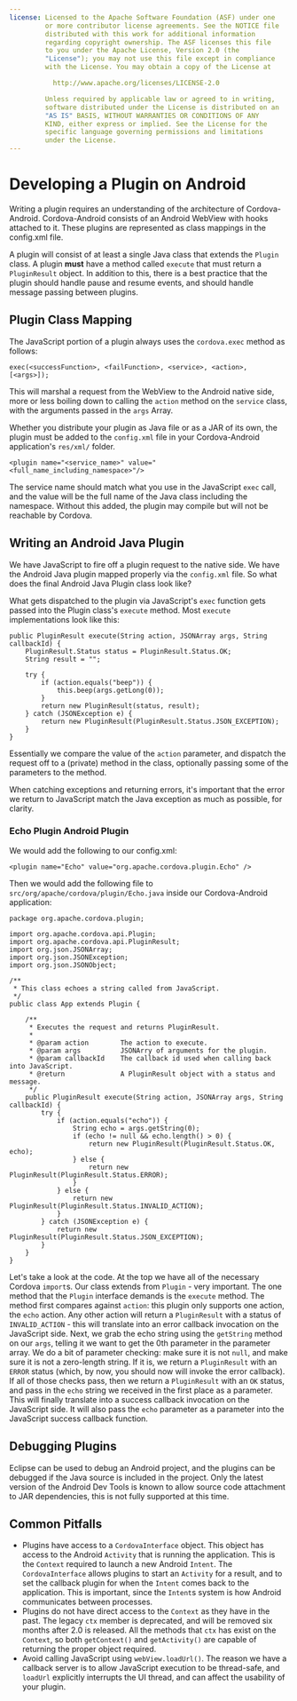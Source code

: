 ```yaml
---
license: Licensed to the Apache Software Foundation (ASF) under one
         or more contributor license agreements. See the NOTICE file
         distributed with this work for additional information
         regarding copyright ownership. The ASF licenses this file
         to you under the Apache License, Version 2.0 (the
         "License"); you may not use this file except in compliance
         with the License. You may obtain a copy of the License at

           http://www.apache.org/licenses/LICENSE-2.0

         Unless required by applicable law or agreed to in writing,
         software distributed under the License is distributed on an
         "AS IS" BASIS, WITHOUT WARRANTIES OR CONDITIONS OF ANY
         KIND, either express or implied. See the License for the
         specific language governing permissions and limitations
         under the License.
---
```


# Developing a Plugin on Android

Writing a plugin requires an understanding of the architecture of Cordova-Android. Cordova-Android consists
of an Android WebView with hooks attached to it. These plugins are represented as class mappings in the config.xml
file.

A plugin will consist of at least a single Java class that extends the `Plugin` class. A plugin **must**
have a method called `execute` that must return a `PluginResult` object. In addition to this, there is a best practice that
the plugin should handle pause and resume events, and should handle message passing between plugins.

## Plugin Class Mapping 

The JavaScript portion of a plugin always uses the `cordova.exec` method as follows:

    exec(<successFunction>, <failFunction>, <service>, <action>, [<args>]);

This will marshal a request from the WebView to the Android native
side, more or less boiling down to calling the `action` method on the
`service` class, with the arguments passed in the `args` Array.

Whether you distribute your plugin as Java file or as a JAR of its own, the plugin must be added to the `config.xml` file in your Cordova-Android application's `res/xml/` folder.

    <plugin name="<service_name>" value="<full_name_including_namespace>"/>

The service name should match what you use in the JavaScript `exec` call, and the value will be the full name of the Java class including the namespace. Without this added, the plugin may compile but 
will not be reachable by Cordova.

## Writing an Android Java Plugin

We have JavaScript to fire off a plugin request to the native side. We
have the Android Java plugin mapped properly via the `config.xml` file.
So what does the final Android Java Plugin class look like?

What gets dispatched to the plugin via JavaScript's `exec` function gets
passed into the Plugin class's `execute` method. Most `execute`
implementations look like this:

    public PluginResult execute(String action, JSONArray args, String callbackId) {
        PluginResult.Status status = PluginResult.Status.OK;
        String result = "";

        try {
            if (action.equals("beep")) {
                this.beep(args.getLong(0));
            }
            return new PluginResult(status, result);
        } catch (JSONException e) {
            return new PluginResult(PluginResult.Status.JSON_EXCEPTION);
        }
    }

Essentially we compare the value of the `action` parameter, and dispatch
the request off to a (private) method in the class, optionally passing
some of the parameters to the method.

When catching exceptions and returning errors, it's important that the error we return to JavaScript match the Java exception as much as possible, for clarity.

### Echo Plugin Android Plugin

We would add the following to our config.xml:

    <plugin name="Echo" value="org.apache.cordova.plugin.Echo" />

Then we would add the following file to
`src/org/apache/cordova/plugin/Echo.java` inside our Cordova-Android
application:

    package org.apache.cordova.plugin;

    import org.apache.cordova.api.Plugin;
    import org.apache.cordova.api.PluginResult;
    import org.json.JSONArray;
    import org.json.JSONException;
    import org.json.JSONObject;

    /**
     * This class echoes a string called from JavaScript.
     */
    public class App extends Plugin {

        /**
         * Executes the request and returns PluginResult.
         *
         * @param action        The action to execute.
         * @param args          JSONArry of arguments for the plugin.
         * @param callbackId    The callback id used when calling back into JavaScript.
         * @return              A PluginResult object with a status and message.
         */
        public PluginResult execute(String action, JSONArray args, String callbackId) {
            try {
                if (action.equals("echo")) {
                    String echo = args.getString(0); 
                    if (echo != null && echo.length() > 0) { 
                        return new PluginResult(PluginResult.Status.OK, echo);
                    } else {
                        return new PluginResult(PluginResult.Status.ERROR);
                    }
                } else {
                    return new PluginResult(PluginResult.Status.INVALID_ACTION);
                }
            } catch (JSONException e) {
                return new PluginResult(PluginResult.Status.JSON_EXCEPTION);
            }
        }
    }

Let's take a look at the code. At the top we have all of the necessary
Cordova `import`s. Our class extends from `Plugin` - very important. The
one method that the `Plugin` interface demands is the `execute` method.
The method first compares against `action`: this plugin only supports
one action, the `echo` action. Any other action will return a
`PluginResult` with a status of `INVALID_ACTION` - this will translate
into an error callback invocation on the JavaScript side. Next, we grab
the echo string using the `getString` method on our `args`, telling it
we want to get the 0th parameter in the parameter array. We do a bit of
parameter checking: make sure it is not `null`, and make sure it is not
a zero-length string. If it is, we return a `PluginResult` with an
`ERROR` status (which, by now, you should now will invoke the error
callback). If all of those checks pass, then we return a `PluginResult`
with an `OK` status, and pass in the `echo` string we received in the
first place as a parameter. This will finally translate into a success
callback invocation on the JavaScript side. It will also pass the `echo`
parameter as a parameter into the JavaScript success callback function.

## Debugging Plugins

Eclipse can be used to debug an Android project, and the plugins can be debugged if the Java source is included in the project. Only the latest version of the Android Dev Tools is known to allow source code attachment to JAR dependencies, this is not fully supported at this time.

## Common Pitfalls

* Plugins have access to a `CordovaInterface` object. This object has access to the Android `Activity` that is running the application. This is the `Context` required to launch
a new Android `Intent`. The `CordovaInterface` allows plugins to start an `Activity` for a result, and to set the callback plugin for when the `Intent` comes back to the application. This is important, since the
`Intent`s system is how Android communicates between processes.
* Plugins do not have direct access to the `Context` as they have in the past. The legacy `ctx` member is deprecated, and will be removed six months after 2.0 is released. All the methods that `ctx` has exist on the `Context`, so both `getContext()` and `getActivity()` are capable of returning the proper object required.
* Avoid calling JavaScript using `webView.loadUrl()`. The reason we have a callback server is to allow JavaScript execution to be thread-safe, and `loadUrl` explicitly interrupts the UI thread, and can affect the usability of your plugin.
